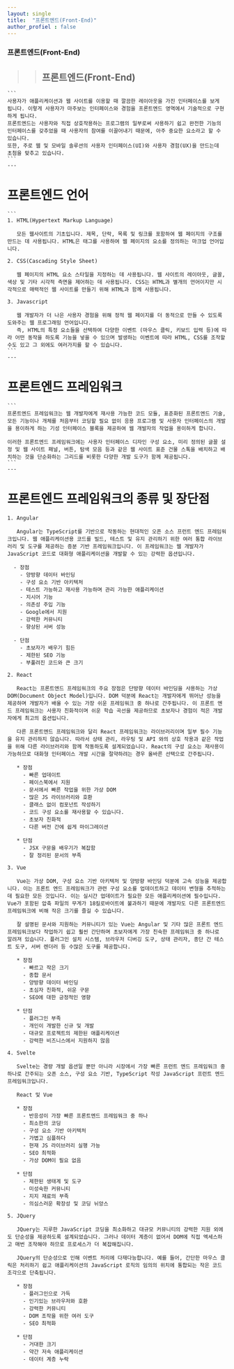 ```yaml
---
layout: single
title:  "프론트엔드(Front-End)"
author_profiel : false
---
```


### 프론트엔드(Front-End)

>>## 프론트엔드(Front-End)

    ```
    사용자가 애플리케이션과 웹 사이트를 이용할 때 깔끔한 레이아웃을 가진 인터페이스를 보게 됩니다. 이렇게 사용자가 마주보는 인터페이스와 경험을 프론트엔드 영역에서 기술적으로 구현하게 됩니다.
    프론트엔드는 사용자와 직접 상호작용하는 프로그램의 일부로써 사용하기 쉽고 완전한 기능의 인터페이스를 갖추었을 때 사용자의 참여를 이끌어내기 때문에, 아주 중요한 요소라고 할 수 있습니다.
    또한, 주로 웹 및 모바일 솔루션의 사용자 인터페이스(UI)와 사용자 경험(UX)을 만드는데 초첨을 맞추고 있습니다.
    ```
    ---

  # 프론트엔드 언어
  
    ```
    1. HTML(Hypertext Markup Language) 

       모든 웹사이트의 기초입니다. 제목, 단락, 목록 및 링크를 포함하여 웹 페이지의 구조를 만드는 데 사용됩니다. HTML은 태그를 사용하여 웹 페이지의 요소를 정의하는 마크업 언어입니다.

    2. CSS(Cascading Style Sheet)

       웹 페이지의 HTML 요소 스타일을 지정하는 데 사용됩니다. 웹 사이트의 레이아웃, 글꼴, 색상 및 기타 시각적 측면을 제어하는 ​​데 사용됩니다. CSS는 HTML과 별개의 언어이지만 시각적으로 매력적인 웹 사이트를 만들기 위해 HTML과 함께 사용됩니다.

    3. Javascript

       웹 개발자가 더 나은 사용자 경험을 위해 정적 웹 페이지를 더 동적으로 만들 수 있도록 도와주는 웹 프로그래밍 언어입니다.
       즉, HTML의 특정 요소들을 선택하여 다양한 이벤트 (마우스 클릭, 키보드 입력 등)에 따라 어떤 동작을 하도록 기능을 넣을 수 있으며 발생하는 이벤트에 따라 HTML, CSS를 조작할 수도 있고 그 외에도 여러가지를 할 수 있습니다.
    ``` 
    ---

  # 프론트엔드 프레임워크

    ```
    프론트엔드 프레임워크는 웹 개발자에게 재사용 가능한 코드 모듈, 표준화된 프론트엔드 기술, 모든 기능이나 개체를 처음부터 코딩할 필요 없이 응용 프로그램 및 사용자 인터페이스의 개발을 용이하게 하는 기성 인터페이스 블록을 제공하여 웹 개발자의 작업을 용이하게 합니다.

    이러한 프론트엔드 프레임워크에는 사용자 인터페이스 디자인 구성 요소, 미리 정의된 글꼴 설정 및 웹 사이트 패널, 버튼, 탐색 모음 등과 같은 웹 사이트 표준 건물 스톡을 배치하고 배치하는 것을 단순화하는 그리드를 비롯한 다양한 개발 도구가 함께 제공됩니다.
    ```
    ---

  # 프론트엔드 프레임워크의 종류 및 장단점

    1. Angular

       Angular는 TypeScript를 기반으로 작동하는 현대적인 오픈 소스 프런트 엔드 프레임워크입니다. 웹 애플리케이션용 코드를 빌드, 테스트 및 유지 관리하기 위한 여러 통합 라이브러리 및 도구를 제공하는 증분 기반 프레임워크입니다. 이 프레임워크는 웹 개발자가 JavaScript 코드로 대화형 애플리케이션을 개발할 수 있는 강력한 옵션입니다.   

      - 장점
        - 양방향 데이터 바인딩
        - 구성 요소 기반 아키텍처
        - 테스트 가능하고 재사용 가능하며 관리 가능한 애플리케이션
        - 지시어 기능
        - 의존성 주입 기능
        - Google에서 지원
        - 강력한 커뮤니티
        - 향상된 서버 성능

      - 단점
        - 초보자가 배우기 힘든
        - 제한된 SEO 기능
        - 부풀려진 코드와 큰 크기
       
    2. React

       React는 프론트엔드 프레임워크의 주요 장점은 단방향 데이터 바인딩을 사용하는 가상 DOM(Document Object Model)입니다. DOM 덕분에 React는 개발자에게 뛰어난 성능을 제공하며 개발자가 배울 수 있는 가장 쉬운 프레임워크 중 하나로 간주됩니다. 이 프론트 엔드 프레임워크는 사용자 친화적이며 쉬운 학습 곡선을 제공하므로 초보자나 경험이 적은 개발자에게 최고의 옵션입니다.

       다른 프론트엔드 프레임워크와 달리 React 프레임워크는 라이브러리이며 일부 필수 기능을 유지 관리하지 않습니다. 따라서 상태 관리, 라우팅 및 API 와의 상호 작용과 같은 작업을 위해 다른 라이브러리와 함께 작동하도록 설계되었습니다. React의 구성 요소는 재사용이 가능하므로 대화형 인터페이스 개발 시간을 절약하려는 경우 올바른 선택으로 간주됩니다.
       
       * 장점
         - 빠른 업데이트
         - 페이스북에서 지원
         - 문서에서 빠른 작업을 위한 가상 DOM
         - 많은 JS 라이브러리와 호환
         - 클래스 없이 컴포넌트 작성하기
         - 코드 구성 요소를 재사용할 수 있습니다.
         - 초보자 친화적
         - 다른 버전 간에 쉽게 마이그레이션

       * 단점
         - JSX 구문을 배우기가 복잡함
         - 잘 정리된 문서의 부족
      
    3. Vue

       Vue는 가상 DOM, 구성 요소 기반 아키텍처 및 양방향 바인딩 덕분에 고속 성능을 제공합니다. 이는 프론트 엔드 프레임워크가 관련 구성 요소를 업데이트하고 데이터 변형을 추적하는 데 필요한 모든 것입니다. 이는 실시간 업데이트가 필요한 모든 애플리케이션에 필수입니다. Vue가 포함된 압축 파일의 무게가 18킬로바이트에 불과하기 때문에 개발자도 다른 프론트엔드 프레임워크에 비해 작은 크기를 즐길 수 있습니다.

       잘 설명된 문서와 지원하는 커뮤니티가 있는 Vue는 Angular 및 기타 많은 프론트 엔드 프레임워크보다 작업하기 쉽고 훨씬 간단하며 초보자에게 가장 친숙한 프레임워크 중 하나로 알려져 있습니다. 플러그인 설치 시스템, 브라우저 디버깅 도구, 상태 관리자, 종단 간 테스트 도구, 서버 렌더러 등 수많은 도구를 제공합니다.

       * 장점
         - 빠르고 작은 크기
         - 종합 문서
         - 양방향 데이터 바인딩
         - 초심자 친화적, 쉬운 구문
         - SEO에 대한 긍정적인 영향

       * 단점
         - 플러그인 부족
         - 개인이 개발한 신규 및 개발
         - 대규모 프로젝트의 제한된 애플리케이션
         - 강력한 비즈니스에서 지원하지 않음

    4. Svelte

       Svelte는 경량 개발 옵션일 뿐만 아니라 시장에서 가장 빠른 프런트 엔드 프레임워크 중 하나로 간주되는 오픈 소스, 구성 요소 기반, TypeScript 작성 JavaScript 프런트 엔드 프레임워크입니다.

       React 및 Vue

       * 장점
         - 반응성이 가장 빠른 프론트엔드 프레임워크 중 하나
         - 최소한의 코딩
         - 구성 요소 기반 아키텍처
         - 가볍고 심플하다
         - 현재 JS 라이브러리 실행 가능
         - SEO 최적화
         - 가상 DOM이 필요 없음

       * 단점
         - 제한된 생태계 및 도구
         - 미성숙한 커뮤니티
         - 지지 재료의 부족
         - 의심스러운 확장성 및 코딩 뉘앙스

    5. JQuery

       JQuery는 지루한 JavaScript 코딩을 최소화하고 대규모 커뮤니티의 강력한 지원 외에도 단순성을 제공하도록 설계되었습니다. 그러나 데이터 계층이 없어서 DOM에 직접 엑세스하고 매번 조작해야 하므로 프로세스가 더 복잡해집니다.

       JQuery의 단순성으로 인해 이벤트 처리에 다재다능합니다. 예를 들어, 간단한 마우스 클릭은 처리하기 쉽고 애플리케이션의 JavaScript 로직의 임의의 위치에 통합되는 작은 코드 조각으로 단축됩니다.

       * 장점
         - 플러그인으로 가득
         - 인기있는 브라우저와 호환
         - 강력한 커뮤니티
         - DOM 조작을 위한 여러 도구
         - SEO 최적화

       * 단점
         - 거대한 크기
         - 약간 저속 애플리케이션
         - 데이터 계층 누락
